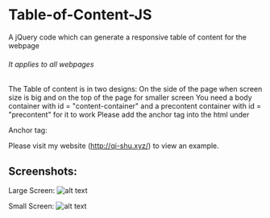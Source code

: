 # Table-of-Content-JS
A jQuery code which can generate a responsive table of content for the webpage
###### It applies to all webpages
The Table of content is in two designs: On the side of the page when screen size is big and on the top of the page for smaller screen
You need a body container with id = "content-container" and a precontent container with id = "precontent" for it to work
Please add the anchor tag into the html under <div id="precontent"></div>
Anchor tag: <div class="toc"> <div class="container-12"> <div class="grid-12"> </div> </div> </div>

Please visit my website (http://qi-shu.xyz/) to view an example.

## Screenshots:

Large Screen:
![alt text](http://i68.tinypic.com/2wh2ntt.png)

Small Screen:
![alt text](http://i67.tinypic.com/2vtozuc.png)

